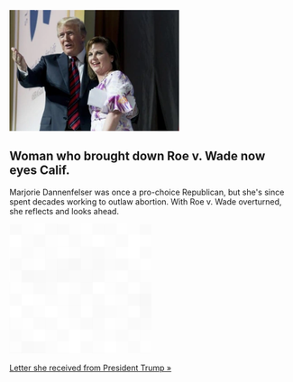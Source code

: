 
![Woman who brought down Roe v. Wade now eyes Calif.](./20220625115856.png)
## Woman who brought down Roe v. Wade now eyes Calif.

Marjorie Dannenfelser was once a pro-choice Republican, but she's since spent decades working to outlaw abortion. With Roe v. Wade overturned, she reflects and looks ahead.

![pic](../square_bg.png)

[Letter she received from President Trump »](https://www.yahoo.com/news/woman-brought-down-roe-vs-222013366.html)

